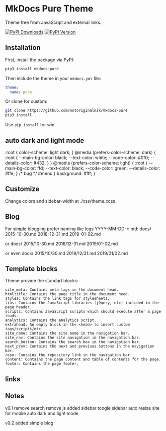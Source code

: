 # MkDocs Pure Theme

Theme free from JavaScript and external links.

[site example]: https://notoriginalnik.github.io/

[![PyPI Downloads][pypi-dl-image]][pypi-dl-link]
[![PyPI Version][pypi-v-image]][pypi-v-link]

[pypi-dl-image]: https://img.shields.io/pypi/dm/mkdocs-pure.png
[pypi-dl-link]: https://pypi.python.org/pypi/mkdocs-pure
[pypi-v-image]: https://img.shields.io/pypi/v/mkdocs-pure.png
[pypi-v-link]: https://pypi.python.org/pypi/mkdocs-pure

## Installation

First, install the package via PyPI:

```sh
pip3 install mkdocs-pure
```

Then include the theme in your `mkdocs.yml` file:

```yaml
theme:
  name: pure
```
Or clone for custom:

```sh
git clone https://github.com/notoriginalnik/mkdocs-pure
pip3 install .
```

Use `pip install` for win.

## auto dark and light mode

:root {
  color-scheme: light dark;
}
@media (prefers-color-scheme: dark) {
  :root {
  --main-bg-color: black;
  --text-color: white;
  --code-color: #0f0;
  --details-color: #432;
  }
}
@media (prefers-color-scheme: light) {
  :root {
  --main-bg-color: ffd;
  --text-color: black;
  --code-color: green;
  --details-color: #ffe;
  }
  /* bug */
  #menu {
	background: #fff;
}

## Customize

Change colors and sidebar-width at ./css/theme.ccss

## Blog

For simple blogging prefer naming like logs YYYY-MM-DD-*.md:
docs/
    2015-10-30.md
    2018-12-31.md
    2019-01-02.md

or
docs/
    2015/10-30.md
    2018/12-31.md
    2019/01-02.md

or even
docs/
    2015/10/30.md
    2018/12/31.md
    2019/01/02.md

## Template blocks

Theme provide the standart blocks:

    site_meta: Contains meta tags in the document head.
    htmltitle: Contains the page title in the document head.
    styles: Contains the link tags for stylesheets.
    libs: Contains the JavaScript libraries (jQuery, etc) included in the page header.
    scripts: Contains JavaScript scripts which should execute after a page loads.
    analytics: Contains the analytics script.
    extrahead: An empty block in the <head> to insert custom tags/scripts/etc.
    site_name: Contains the site name in the navigation bar.
    site_nav: Contains the site navigation in the navigation bar.
    search_button: Contains the search box in the navigation bar.
    next_prev: Contains the next and previous buttons in the navigation bar.
    repo: Contains the repository link in the navigation bar.
    content: Contains the page content and table of contents for the page.
    footer: Contains the page footer.


## links

[mkdocs-basic-theme]: https://mkdocs.github.io/mkdocs-basic-theme/
[pure-css repository]: https://github.com/pure-css/pure
[pure-css site]: https://purecss.io/
[side-menu]: https://purecss.io/layouts/side-menu/
[CSS-SideBar-Toggle]: https://codepen.io/swastikyadav/pen/zYZPyrN
[example css menu]: https://blog.logrocket.com/create-responsive-mobile-menu-with-css-no-javascript/
[dark mode]: https://css-tricks.com/a-complete-guide-to-dark-mode-on-the-web/#aa-using-a-body-class
[layout blog]: https://purecss.io/layouts/blog/
[repository layout blog]: https://github.com/pure-css/pure/tree/master/site/static/layouts/blog
[blogging-plugin]: https://github.com/liang2kl/mkdocs-blogging-plugin
[blogging-plugin-example]: https://github.com/liang2kl/mkdocs-blogging-plugin-example
[git-revision-date-plugin]: https://github.com/zhaoterryy/mkdocs-git-revision-date-plugin/tree/master
[material theme request git-revision-date-plugin]: https://github.com/squidfunk/mkdocs-material/issues/1350
[material theme blog]: https://www.codeinsideout.com/blog/#page1

## Notes

v0.1
remove search
remove js
added sidebar
toogle sidebar
auto resize site for mobile
auto dark and light mode

v0.2
added simple blog